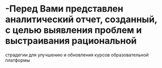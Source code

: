 # -Перед Вами представлен аналитический отчет, созданный, с целью выявления проблем и выстраивания рациональной
страдегии для улучшению и обновления курсов образовательной платформы 
